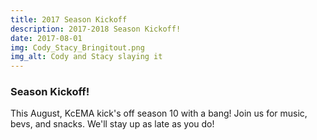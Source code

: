 ```yaml
---
title: 2017 Season Kickoff
description: 2017-2018 Season Kickoff!
date: 2017-08-01
img: Cody_Stacy_Bringitout.png
img_alt: Cody and Stacy slaying it
---
```

### Season Kickoff! ###

This August, KcEMA kick's off season 10 with a bang! Join us for music, bevs, and snacks. We'll stay up as late as you do!